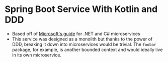 # Spring Boot Service With Kotlin and DDD
 - Based off of [Microsoft's guide](https://docs.microsoft.com/en-us/dotnet/standard/microservices-architecture/microservice-ddd-cqrs-patterns/) for .NET and C# microservices
 - This service was designed as a monolith but thanks to the power of DDD, breaking it down into microservices would be trivial. The `foobar` package, for example, is another bounded context and would ideally live in its own microservice.
